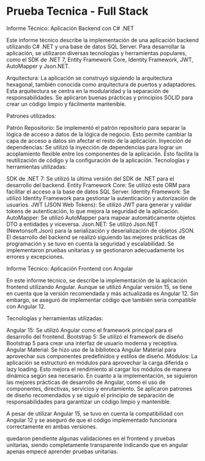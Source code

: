 # Prueba Tecnica - Full Stack


Informe Técnico: Aplicación Backend con C# .NET

Este informe técnico describe la implementación de una aplicación backend utilizando C# .NET y una base de datos SQL Server. Para desarrollar la aplicación, se utilizaron diversas tecnologías y herramientas populares, como el SDK de .NET 7, Entity Framework Core, Identity Framework, JWT, AutoMapper y Json.NET.

Arquitectura:
La aplicación se construyó siguiendo la arquitectura hexagonal, también conocida como arquitectura de puertos y adaptadores. Esta arquitectura se centra en la modularidad y la separación de responsabilidades. Se aplicaron buenas prácticas y principios SOLID para crear un código limpio y fácilmente mantenible.

Patrones utilizados:

Patrón Repositorio: Se implementó el patrón repositorio para separar la lógica de acceso a datos de la lógica de negocio. Esto permite cambiar la capa de acceso a datos sin afectar el resto de la aplicación.
Inyección de dependencias: Se utilizó la inyección de dependencias para lograr un acoplamiento flexible entre los componentes de la aplicación. Esto facilita la reutilización de código y la configuración de la aplicación.
Tecnologías y herramientas utilizadas:

SDK de .NET 7: Se utilizó la última versión del SDK de .NET para el desarrollo del backend.
Entity Framework Core: Se utilizó este ORM para facilitar el acceso a la base de datos SQL Server.
Identity Framework: Se utilizó Identity Framework para gestionar la autenticación y autorización de usuarios.
JWT (JSON Web Tokens): Se utilizó JWT para generar y validar tokens de autenticación, lo que mejora la seguridad de la aplicación.
AutoMapper: Se utilizó AutoMapper para mapear automáticamente objetos DTO a entidades y viceversa.
Json.NET: Se utilizó Json.NET (Newtonsoft.Json) para la serialización y deserialización de objetos JSON.
El desarrollo del backend se realizó siguiendo las mejores prácticas de programación y se tuvo en cuenta la seguridad y escalabilidad. Se implementaron pruebas unitarias y se gestionaron adecuadamente los errores y excepciones.




Informe Técnico: Aplicación Frontend con Angular

En este informe técnico, se describe la implementación de la aplicación frontend utilizando Angular. Aunque se utilizó Angular versión 15, se tiene en cuenta que la versión recomendada y más actualizada es Angular 12. Sin embargo, se aseguró de implementar código que también sería compatible con Angular 12.

Tecnologías y herramientas utilizadas:

Angular 15: Se utilizó Angular como el framework principal para el desarrollo del frontend.
Bootstrap 5: Se utilizó el framework de diseño Bootstrap 5 para crear una interfaz de usuario moderna y receptiva.
Angular Material: Se hizo uso de la biblioteca Angular Material para aprovechar sus componentes predefinidos y estilos de diseño.
Módulos: La aplicación se estructuró en módulos para aprovechar la carga diferida o lazy loading. Esto mejora el rendimiento al cargar los módulos de manera dinámica según sea necesario.
En cuanto a la implementación, se siguieron las mejores prácticas de desarrollo de Angular, como el uso de componentes, directivas, servicios y enrutamiento. Se aplicaron patrones de diseño recomendados y se siguió el principio de separación de responsabilidades para garantizar un código limpio y mantenible.

A pesar de utilizar Angular 15, se tuvo en cuenta la compatibilidad con Angular 12 y se aseguró de que el código implementado funcionara correctamente en ambas versiones.

quedaron pendiente algunas validaciones en el frontend y pruebas unitarias, siendo completamente transparente indicando que en angular apenas empecé aprender pruebas unitarias.
